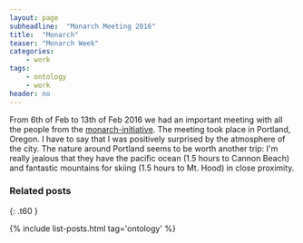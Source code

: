 ```yaml
---
layout: page
subheadline:  "Monarch Meeting 2016"
title:  "Monarch"
teaser: "Monarch Week"
categories:
    - work
tags:
    - ontology
    - work
header: no
---
```


From 6th of Feb to 13th of Feb 2016 we had an important meeting with all the people from the [monarch-initiative][1]. The meeting took place in Portland, Oregon. I have to say that I was positively surprised by the atmosphere of the city. The nature around Portland seems to be worth another trip: I'm really jealous that they have the pacific ocean (1.5 hours to Cannon Beach) and fantastic mountains for skiing (1.5 hours to Mt. Hood) in close proximity.


### Related posts
{: .t60 }

{% include list-posts.html tag='ontology' %}


  [1]: http://monarchinitiative.org/page/team
